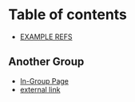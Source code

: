 # Table of contents

* [EXAMPLE REFS](README.md)

## Another Group

* [In-Group Page](another-group/in-group-page.md)
* [external link](https://github.com)

